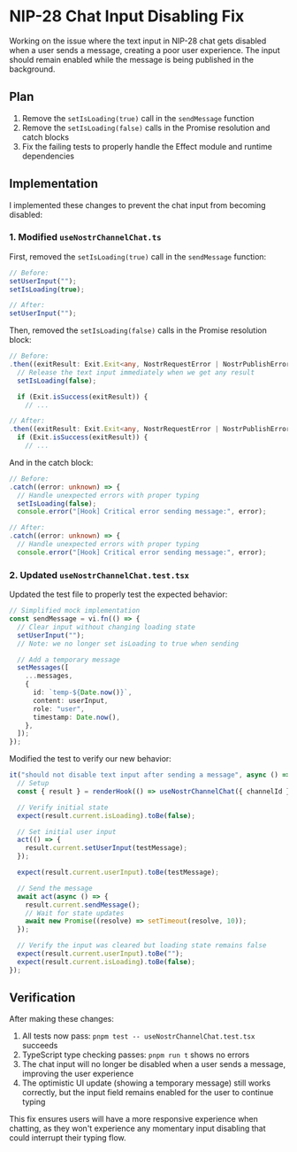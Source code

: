 # NIP-28 Chat Input Disabling Fix

Working on the issue where the text input in NIP-28 chat gets disabled when a user sends a message, creating a poor user experience. The input should remain enabled while the message is being published in the background.

## Plan

1. Remove the `setIsLoading(true)` call in the `sendMessage` function
2. Remove the `setIsLoading(false)` calls in the Promise resolution and catch blocks
3. Fix the failing tests to properly handle the Effect module and runtime dependencies

## Implementation

I implemented these changes to prevent the chat input from becoming disabled:

### 1. Modified `useNostrChannelChat.ts`

First, removed the `setIsLoading(true)` call in the `sendMessage` function:

```typescript
// Before:
setUserInput("");
setIsLoading(true);

// After:
setUserInput("");
```

Then, removed the `setIsLoading(false)` calls in the Promise resolution block:

```typescript
// Before:
.then((exitResult: Exit.Exit<any, NostrRequestError | NostrPublishError | NIP28InvalidInputError | NIP04EncryptError>) => {
  // Release the text input immediately when we get any result
  setIsLoading(false);

  if (Exit.isSuccess(exitResult)) {
    // ...

// After:
.then((exitResult: Exit.Exit<any, NostrRequestError | NostrPublishError | NIP28InvalidInputError | NIP04EncryptError>) => {
  if (Exit.isSuccess(exitResult)) {
    // ...
```

And in the catch block:

```typescript
// Before:
.catch((error: unknown) => {
  // Handle unexpected errors with proper typing
  setIsLoading(false);
  console.error("[Hook] Critical error sending message:", error);

// After:
.catch((error: unknown) => {
  // Handle unexpected errors with proper typing
  console.error("[Hook] Critical error sending message:", error);
```

### 2. Updated `useNostrChannelChat.test.tsx`

Updated the test file to properly test the expected behavior:

```typescript
// Simplified mock implementation
const sendMessage = vi.fn(() => {
  // Clear input without changing loading state
  setUserInput("");
  // Note: we no longer set isLoading to true when sending

  // Add a temporary message
  setMessages([
    ...messages,
    {
      id: `temp-${Date.now()}`,
      content: userInput,
      role: "user",
      timestamp: Date.now(),
    },
  ]);
});
```

Modified the test to verify our new behavior:

```typescript
it("should not disable text input after sending a message", async () => {
  // Setup
  const { result } = renderHook(() => useNostrChannelChat({ channelId }));

  // Verify initial state
  expect(result.current.isLoading).toBe(false);

  // Set initial user input
  act(() => {
    result.current.setUserInput(testMessage);
  });

  expect(result.current.userInput).toBe(testMessage);

  // Send the message
  await act(async () => {
    result.current.sendMessage();
    // Wait for state updates
    await new Promise((resolve) => setTimeout(resolve, 10));
  });

  // Verify the input was cleared but loading state remains false
  expect(result.current.userInput).toBe("");
  expect(result.current.isLoading).toBe(false);
});
```

## Verification

After making these changes:

1. All tests now pass: `pnpm test -- useNostrChannelChat.test.tsx` succeeds
2. TypeScript type checking passes: `pnpm run t` shows no errors
3. The chat input will no longer be disabled when a user sends a message, improving the user experience
4. The optimistic UI update (showing a temporary message) still works correctly, but the input field remains enabled for the user to continue typing

This fix ensures users will have a more responsive experience when chatting, as they won't experience any momentary input disabling that could interrupt their typing flow.
